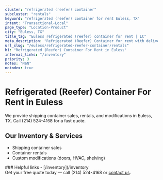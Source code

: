 ```yaml
---
cluster: "refrigerated (reefer) container"
subcluster: "rentals"
keyword: "refrigerated (reefer) container for rent Euless, TX"
intent: "Transactional-Local"
page_type: "Location-Product"
city: "Euless, TX"
title_tag: "Euless refrigerated (reefer) container for rent | LC"
meta_description: "Refrigerated (Reefer) Container for rent with delivery in Euless, TX. LC Container — local Since 2003. Get pricing today."
url_slug: "/euless/refrigerated-reefer-container/rentals"
h1: "Refrigerated (Reefer) Container For Rent in Euless"
internal_links: "/inventory"
priority: 3
notes: "NaN"
noindex: true
---
```


# Refrigerated (Reefer) Container For Rent in Euless

We provide shipping container sales, rentals, and modifications in Euless, TX. Call (214) 524-4168 for a fast quote.

## Our Inventory & Services
- Shipping container sales
- Container rentals
- Custom modifications (doors, HVAC, shelving)

<div data-section="internal-links">
### Helpful links
- [/inventory](/inventory
</div>

<div data-section="cta">
Get your free quote today — call (214) 524-4168 or <a href="/contact">contact us</a>.
</div>

<script type="application/ld+json">{"@context":"https://schema.org","@type":"FAQPage","mainEntity":[{"@type":"Question","name":"How much does delivery cost in Euless, TX?","acceptedAnswer":{"@type":"Answer","text":"Delivery costs vary by distance and container size. Most deliveries in Euless, TX range from $150-$300. Call (214) 524-4168 for an exact quote based on your specific location."}},{"@type":"Question","name":"Do you offer financing or payment plans?","acceptedAnswer":{"@type":"Answer","text":"We accept major credit cards, checks, and can discuss commercial terms for bulk purchases. Call (214) 524-4168 to discuss options."}},{"@type":"Question","name":"Can you customize containers in Euless, TX?","acceptedAnswer":{"@type":"Answer","text":"Yes — we perform modifications like doors, HVAC, insulation, and shelving. Request a custom quote at (214) 524-4168 or via our contact form."}}]}</script>
